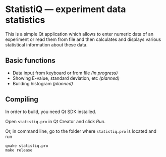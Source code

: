 StatistiQ — experiment data statistics
======================================

This is a simple Qt application which allows to enter numeric data of
an experiment or read them from file and then calculates and displays
various statistical information about these data.

Basic functions
---------------

- Data input from keyboard or from file *(in progress)*
- Showing E-value, standard deviation, etc  *(planned)*
- Building histogram *(planned)*

Compiling
---------

In order to build, you need Qt SDK installed.

Open `statistiq.pro` in Qt Creator and click *Run*.

Or, in command line, go to the folder where `statistiq.pro` is located and run

    qmake statistiq.pro
    make release

